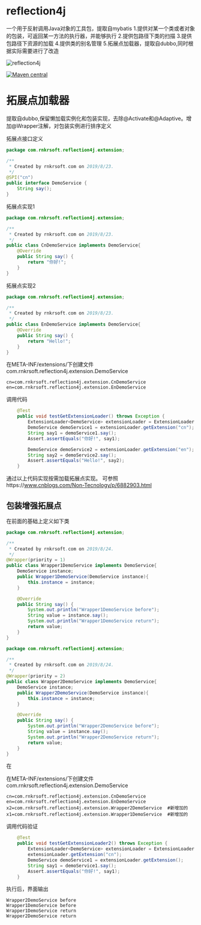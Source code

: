 # reflection4j
一个用于反射调用Java对象的工具包，提取自mybatis
1.提供对某一个类或者对象的包装，可返回某一方法的执行器，并能够执行
2.提供包路径下类的扫描
3.提供包路径下资源的加载
4.提供类的别名管理
5.拓展点加载器，提取自dubbo,同时根据实际需要进行了改造

![reflection4j](reflection4j.svg)

[![Maven central](https://maven-badges.herokuapp.com/maven-central/com.rnkrsoft.reflection4j/reflection4j/badge.svg)](http://search.maven.org/#search|ga|1|g%3A%22com.rnkrsoft.reflection4j%22%20AND%20a%3A%22reflection4j%22)


# 拓展点加载器
提取自dubbo,保留懒加载实例化和包装实现，去除@Activate和@Adaptive。增加@Wrapper注解，对包装实例进行排序定义

拓展点接口定义

```java
package com.rnkrsoft.reflection4j.extension;

/**
 * Created by rnkrsoft.com on 2019/8/23.
 */
@SPI("cn")
public interface DemoService {
    String say();
}
```



拓展点实现1

```java
package com.rnkrsoft.reflection4j.extension;

/**
 * Created by rnkrsoft.com on 2019/8/23.
 */
public class CnDemoService implements DemoService{
    @Override
    public String say() {
        return "你好!";
    }
}
```

拓展点实现2

```java
package com.rnkrsoft.reflection4j.extension;

/**
 * Created by rnkrsoft.com on 2019/8/23.
 */
public class EnDemoService implements DemoService{
    @Override
    public String say() {
        return "Hello!";
    }
}
```



在META-INF/extensions/下创建文件com.rnkrsoft.reflection4j.extension.DemoService

```
cn=com.rnkrsoft.reflection4j.extension.CnDemoService
en=com.rnkrsoft.reflection4j.extension.EnDemoService
```



调用代码

```java
    @Test
    public void testGetExtensionLoader() throws Exception {
        ExtensionLoader<DemoService> extensionLoader = ExtensionLoader.getExtensionLoader(DemoService.class);
        DemoService demoService1 = extensionLoader.getExtension("cn");
        String say1 = demoService1.say();
        Assert.assertEquals("你好!", say1);

        DemoService demoService2 = extensionLoader.getExtension("en");
        String say2 = demoService2.say();
        Assert.assertEquals("Hello!", say2);
    }

```



通过以上代码实现按需加载拓展点实现。
可参照https://www.cnblogs.com/Non-Tecnology/p/6882903.html



## 包装增强拓展点

在前面的基础上定义如下类

```java
package com.rnkrsoft.reflection4j.extension;

/**
 * Created by rnkrsoft.com on 2019/8/24.
 */
@Wrapper(priority = 1)
public class Wrapper1DemoService implements DemoService{
    DemoService instance;
    public Wrapper1DemoService(DemoService instance){
        this.instance = instance;
    }

    @Override
    public String say() {
        System.out.println("Wrapper1DemoService before");
        String value = instance.say();
        System.out.println("Wrapper1DemoService return");
        return value;
    }
}

```



```java
package com.rnkrsoft.reflection4j.extension;

/**
 * Created by rnkrsoft.com on 2019/8/24.
 */
@Wrapper(priority = 2)
public class Wrapper2DemoService implements DemoService{
    DemoService instance;
    public Wrapper2DemoService(DemoService instance){
        this.instance = instance;
    }

    @Override
    public String say() {
        System.out.println("Wrapper2DemoService before");
        String value = instance.say();
        System.out.println("Wrapper2DemoService return");
        return value;
    }
}

```



在

在META-INF/extensions/下创建文件com.rnkrsoft.reflection4j.extension.DemoService

```
cn=com.rnkrsoft.reflection4j.extension.CnDemoService
en=com.rnkrsoft.reflection4j.extension.EnDemoService
x2=com.rnkrsoft.reflection4j.extension.Wrapper2DemoService  #新增加的
x1=com.rnkrsoft.reflection4j.extension.Wrapper1DemoService  #新增加的
```



调用代码验证

```java
    @Test
    public void testGetExtensionLoader2() throws Exception {
        ExtensionLoader<DemoService> extensionLoader = ExtensionLoader.getExtensionLoader(DemoService.class);
        extensionLoader.getExtension("cn");
        DemoService demoService1 = extensionLoader.getExtension();
        String say1 = demoService1.say();
        Assert.assertEquals("你好!", say1);
    }
```

执行后，界面输出

```
Wrapper2DemoService before
Wrapper1DemoService before
Wrapper1DemoService return
Wrapper2DemoService return
```

